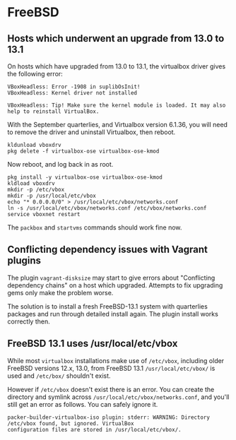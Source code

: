 # FreeBSD

## Hosts which underwent an upgrade from 13.0 to 13.1

On hosts which have upgraded from 13.0 to 13.1, the virtualbox driver gives the following error:
```
VBoxHeadless: Error -1908 in suplibOsInit!
VBoxHeadless: Kernel driver not installed

VBoxHeadless: Tip! Make sure the kernel module is loaded. It may also help to reinstall VirtualBox.
```

With the September quarterlies, and Virtualbox version 6.1.36, you will need to remove the driver and uninstall Virtualbox, then reboot.

```
kldunload vboxdrv
pkg delete -f virtualbox-ose virtualbox-ose-kmod 
```

Now reboot, and log back in as root.

```
pkg install -y virtualbox-ose virtualbox-ose-kmod
kldload vboxdrv
mkdir -p /etc/vbox
mkdir -p /usr/local/etc/vbox
echo "* 0.0.0.0/0" > /usr/local/etc/vbox/networks.conf
ln -s /usr/local/etc/vbox/networks.conf /etc/vbox/networks.conf
service vboxnet restart
```

The `packbox` and `startvms` commands should work fine now.

## Conflicting dependency issues with Vagrant plugins

The plugin `vagrant-disksize` may start to give errors about "Conflicting dependency chains" on a host which upgraded. Attempts to fix upgrading gems only make the problem worse.

The solution is to install a fresh FreeBSD-13.1 system with quarterlies packages and run through detailed install again. The plugin install works correctly then.

## FreeBSD 13.1 uses /usr/local/etc/vbox

While most `virtualbox` installations make use of `/etc/vbox`, including older FreeBSD versions 12.x, 13.0, from FreeBSD 13.1 `/usr/local/etc/vbox/` is used and `/etc/box/` shouldn't exist.

However if `/etc/vbox` doesn't exist there is an error. You can create the directory and symlink across `/usr/local/etc/vbox/networks.conf`, and you'll still get an error as follows. You can safely ignore it.
```
packer-builder-virtualbox-iso plugin: stderr: WARNING: Directory /etc/vbox found, but ignored. VirtualBox
configuration files are stored in /usr/local/etc/vbox/.
```

